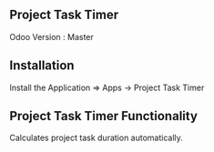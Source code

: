 Project Task Timer
------------------------------------

Odoo Version : Master

Installation 
-------------------------------------
Install the Application => Apps -> Project Task Timer

Project Task Timer Functionality
---------------------------------------------

Calculates project task duration automatically.
